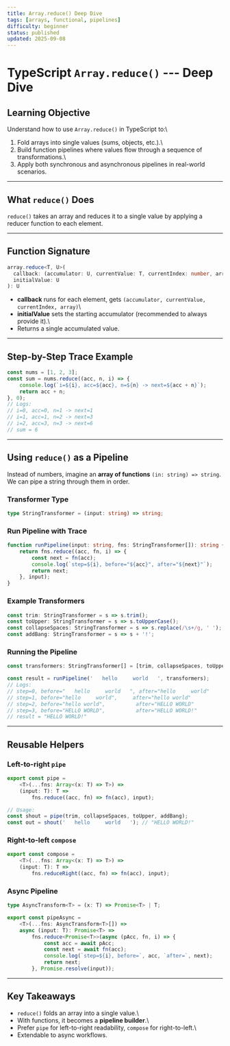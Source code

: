 ```yaml
---
title: Array.reduce() Deep Dive
tags: [arrays, functional, pipelines]
difficulty: beginner
status: published
updated: 2025-09-08
---
```


# TypeScript `Array.reduce()` --- Deep Dive

## Learning Objective

Understand how to use `Array.reduce()` in TypeScript to:\

1. Fold arrays into single values (sums, objects, etc.).\
2. Build function pipelines where values flow through a sequence of
   transformations.\
3. Apply both synchronous and asynchronous pipelines in real-world
   scenarios.

---

## What `reduce()` Does

`reduce()` takes an array and reduces it to a single value by applying a
reducer function to each element.

---

## Function Signature

```ts
array.reduce<T, U>(
  callback: (accumulator: U, currentValue: T, currentIndex: number, array: T[]) => U,
  initialValue: U
): U
```

-   **callback** runs for each element, gets
    `(accumulator, currentValue, currentIndex, array)`\
-   **initialValue** sets the starting accumulator (recommended to
    always provide it).\
-   Returns a single accumulated value.

---

## Step-by-Step Trace Example

```ts
const nums = [1, 2, 3];
const sum = nums.reduce((acc, n, i) => {
    console.log(`i=${i}, acc=${acc}, n=${n} -> next=${acc + n}`);
    return acc + n;
}, 0);
// Logs:
// i=0, acc=0, n=1 -> next=1
// i=1, acc=1, n=2 -> next=3
// i=2, acc=3, n=3 -> next=6
// sum = 6
```

---

## Using `reduce()` as a Pipeline

Instead of numbers, imagine an **array of functions**
`(in: string) => string`. We can pipe a string through them in order.

### Transformer Type

```ts
type StringTransformer = (input: string) => string;
```

### Run Pipeline with Trace

```ts
function runPipeline(input: string, fns: StringTransformer[]): string {
    return fns.reduce((acc, fn, i) => {
        const next = fn(acc);
        console.log(`step=${i}, before="${acc}", after="${next}"`);
        return next;
    }, input);
}
```

### Example Transformers

```ts
const trim: StringTransformer = s => s.trim();
const toUpper: StringTransformer = s => s.toUpperCase();
const collapseSpaces: StringTransformer = s => s.replace(/\s+/g, ' ');
const addBang: StringTransformer = s => s + '!';
```

### Running the Pipeline

```ts
const transformers: StringTransformer[] = [trim, collapseSpaces, toUpper, addBang];

const result = runPipeline('   hello     world   ', transformers);
// Logs:
// step=0, before="   hello     world   ", after="hello     world"
// step=1, before="hello     world",     after="hello world"
// step=2, before="hello world",          after="HELLO WORLD"
// step=3, before="HELLO WORLD",          after="HELLO WORLD!"
// result = "HELLO WORLD!"
```

---

## Reusable Helpers

### Left-to-right `pipe`

```ts
export const pipe =
    <T>(...fns: Array<(x: T) => T>) =>
    (input: T): T =>
        fns.reduce((acc, fn) => fn(acc), input);

// Usage:
const shout = pipe(trim, collapseSpaces, toUpper, addBang);
const out = shout('   hello     world   '); // "HELLO WORLD!"
```

### Right-to-left `compose`

```ts
export const compose =
    <T>(...fns: Array<(x: T) => T>) =>
    (input: T): T =>
        fns.reduceRight((acc, fn) => fn(acc), input);
```

### Async Pipeline

```ts
type AsyncTransform<T> = (x: T) => Promise<T> | T;

export const pipeAsync =
    <T>(...fns: AsyncTransform<T>[]) =>
    async (input: T): Promise<T> =>
        fns.reduce<Promise<T>>(async (pAcc, fn, i) => {
            const acc = await pAcc;
            const next = await fn(acc);
            console.log(`step=${i}, before=`, acc, `after=`, next);
            return next;
        }, Promise.resolve(input));
```

---

## Key Takeaways

-   `reduce()` folds an array into a single value.\
-   With functions, it becomes a **pipeline builder**.\
-   Prefer `pipe` for left-to-right readability, `compose` for
    right-to-left.\
-   Extendable to async workflows.
